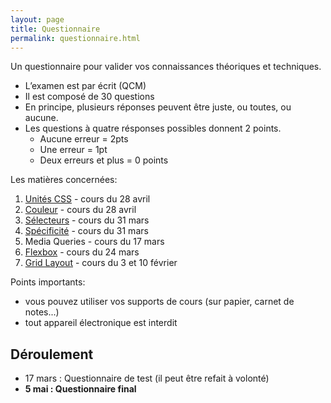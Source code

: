 ```yaml
---
layout: page
title: Questionnaire
permalink: questionnaire.html
---
```


Un questionnaire pour valider vos connaissances théoriques et techniques.

- L’examen est par écrit (QCM)
- Il est composé de 30 questions
- En principe, plusieurs réponses peuvent être juste, ou toutes, ou aucune.
- Les questions à quatre résponses possibles donnent 2 points.  
  - Aucune erreur = 2pts
  - Une erreur = 1pt
  - Deux erreurs et plus = 0 points

Les matières concernées:

1. [Unités CSS](https://cours-web.ch/css/units.html) - cours du 28 avril
2. [Couleur](https://cours-web.ch/css/color.html) - cours du 28 avril
3. [Sélecteurs](https://cours-web.ch/css/selectors.html) - cours du 31 mars
4. [Spécificité](https://cours-web.ch/css/specificite.html) - cours du 31 mars
5. Media Queries - cours du 17 mars
6. [Flexbox](https://cours-web.ch/css-flexbox/) - cours du 24 mars
7. [Grid Layout](https://cours-web.ch/css-grid/) - cours du 3 et 10 février

Points importants: 

- vous pouvez utiliser vos supports de cours (sur papier, carnet de notes...)
- tout appareil électronique est interdit

## Déroulement

- 17 mars : Questionnaire de test (il peut être refait à volonté)
- **5 mai : Questionnaire final**